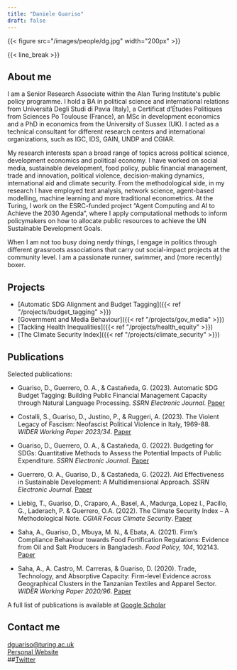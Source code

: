 ```yaml
---
title: "Daniele Guariso"
draft: false
---
```


{{< figure src="/images/people/dg.jpg" width="200px" >}}

{{< line_break >}}

## About me

I am a Senior Research Associate within the Alan Turing Institute's public policy programme. I hold a BA in political science and international relations from Università Degli Studi di Pavia (Italy), a Certificat d’Études Politiques from Sciences Po Toulouse (France), an MSc in development economics and a PhD in economics from the University of Sussex (UK). I acted as a technical consultant for different research centers and international organizations, such as IGC, IDS, GAIN, UNDP and CGIAR. 

My research interests span a broad range of topics across political science, development economics and political economy. I have worked on social media, sustainable development, food policy, public financial management, trade and innovation, political violence, decision-making dynamics, international aid and climate security. From the methodological side, in my research I have employed text analysis, network science, agent-based modelling, machine learning and more traditional econometrics. At the Turing, I work on the ESRC-funded project “Agent Computing and AI to Achieve the 2030 Agenda”, where I apply computational methods to inform policymakers on how to allocate public resources to achieve the UN Sustainable Development Goals. 

When I am  not too busy doing nerdy things, I engage in politics through different grassroots associations that carry out social-impact projects at the community level. I am a passionate runner, swimmer, and (more recently) boxer.

## Projects

* [Automatic SDG Alignment and Budget Tagging]({{< ref "/projects/budget_tagging" >}}) 
* [Government and Media Behaviour]({{< ref "/projects/gov_media" >}}) 
* [Tackling Health Inequalities]({{< ref "/projects/health_equity" >}}) 
* [The Climate Security Index]({{< ref "/projects/climate_security" >}}) 

## Publications 

Selected publications:

* Guariso, D., Guerrero, O. A., & Castañeda, G. (2023). Automatic SDG Budget Tagging: Building Public Financial Management Capacity through Natural Language Processing. *SSRN Electronic Journal*. [Paper](https://ssrn.com/abstract=4379856)

* Costalli, S., Guariso, D., Justino, P., & Ruggeri, A. (2023). The Violent Legacy of Fascism: Neofascist Political Violence in Italy, 1969-88. *WIDER Working Paper 2023/34*. [Paper](https://www.wider.unu.edu/publication/violent-legacy-fascism)

* Guariso, D., Guerrero, O. A., & Castañeda, G. (2022). Budgeting for SDGs: Quantitative Methods to Assess the Potential Impacts of Public Expenditure. *SSRN Electronic Journal*. [Paper](https://ssrn.com/abstract=4100793)

* Guerrero, O. A., Guariso, D., & Castañeda, G. (2022). Aid Effectiveness in Sustainable Development: A Multidimensional Approach. *SSRN Electronic Journal*. [Paper](https://ssrn.com/abstract=4101378)

* Liebig, T., Guariso, D., Craparo, A., Basel, A., Madurga, Lopez I., Pacillo, G., Laderach, P. & Guerrero, O.A. (2022). The Climate Security Index – A Methodological Note. *CGIAR Focus Climate Security*. [Paper](https://hdl.handle.net/10568/127547)

* Saha, A., Guariso, D., Mbuya, M. N., & Ebata, A. (2021). Firm’s Compliance Behaviour towards Food Fortification Regulations: Evidence from Oil and Salt Producers in Bangladesh. *Food Policy, 104*, 102143. [Paper](https://www.sciencedirect.com/science/article/pii/S0306919221001226)

* Saha, A., A. Castro, M. Carreras, & Guariso, D. (2020). Trade, Technology, and Absorptive Capacity: Firm-level Evidence across Geographical Clusters in the Tanzanian Textiles and Apparel Sector. *WIDER Working Paper 2020/96*. [Paper](https://www.wider.unu.edu/publication/trade-technology-and-absorptive-capacity)

A full list of publications is available at [Google Scholar](https://scholar.google.com/citations?user=-1Vz6tAAAAAJ&hl=en&oi=ao)

## Contact me

dguariso@turing.ac.uk   
[Personal Website](http://www.daniguariso.com/)       
##[Twitter](https://twitter.com/DaniGuariso)     

